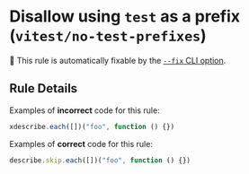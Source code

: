 # Disallow using `test` as a prefix (`vitest/no-test-prefixes`)


🔧 This rule is automatically fixable by the [`--fix` CLI option](https://eslint.org/docs/latest/user-guide/command-line-interface#--fix).

<!-- end auto-generated rule header -->

## Rule Details

Examples of **incorrect** code for this rule:

```js
xdescribe.each([])("foo", function () {})
```

Examples of **correct** code for this rule:

```js
describe.skip.each([])("foo", function () {})
```
